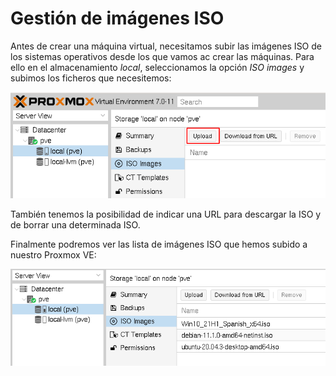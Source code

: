 # Gestión de imágenes ISO

Antes de crear una máquina virtual, necesitamos subir las imágenes ISO de los sistemas operativos desde los que vamos ac crear las máquinas. Para ello en el almacenamiento *local*, seleccionamos la opción *ISO images* y subimos los ficheros que necesitemos:

![iso](img/subir_iso.png)

También tenemos la posibilidad de indicar una URL para descargar la ISO y de borrar una determinada ISO.

Finalmente podremos ver las  lista de imágenes ISO que hemos subido a nuestro Proxmox VE:

![iso](img/iso.png)